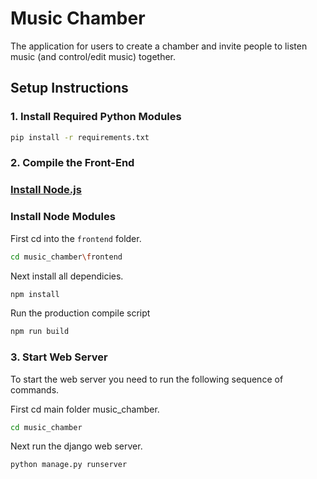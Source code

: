# Music Chamber

The application for users to create a chamber and invite people to listen music (and control/edit music) together.

## Setup Instructions

### 1. Install Required Python Modules

```bash
pip install -r requirements.txt
```

### 2. Compile the Front-End
### [Install Node.js](https://nodejs.org/en/)

### Install Node Modules
First cd into the ```frontend``` folder.
```bash
cd music_chamber\frontend
```
Next install all dependicies.
```bash
npm install
```

Run the production compile script
```bash
npm run build
```

### 3. Start Web Server

To start the web server you need to run the following sequence of commands.

First cd main folder music_chamber.
```bash 
cd music_chamber
```
Next run the django web server.
```bash
python manage.py runserver
```



